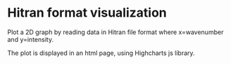 Hitran format visualization
===========================

Plot a 2D graph by reading data in Hitran file format
where x=wavenumber and y=intensity.

The plot is displayed in an html page, using Highcharts js library.




